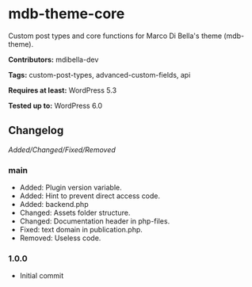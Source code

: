 # mdb-theme-core
Custom post types and core functions for Marco Di Bella's theme (mdb-theme).

__Contributors:__ mdibella-dev

__Tags:__  custom-post-types, advanced-custom-fields, api

__Requires at least:__ WordPress 5.3  

__Tested up to:__ WordPress 6.0  

## Changelog
*Added/Changed/Fixed/Removed*


### main
* Added: Plugin version variable.
* Added: Hint to prevent direct access code.
* Added: backend.php
* Changed: Assets folder structure.
* Changed: Documentation header in php-files.
* Fixed: text domain in publication.php.
* Removed: Useless code.


### 1.0.0
* Initial commit
